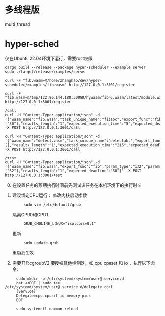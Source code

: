 # 多线程版
multi_thread


# hyper-sched
仅在Ubuntu 22.04环境下运行，需要root权限
```
cargo build --release --package hyper-scheduler --example server 
sudo ./target/release/examples/server

curl -F "fib.wasm=@/home/zhanghao/dev/hyper-scheduler/examples/fib.wasm" http://127.0.0.1:3001/register

curl -F "fib.wasm=@/tmp/122.96.144.180:30080/hywasm/fib46.wasm/latest/module.wasm" http://127.0.0.1:3001/register

/call
curl -H "Content-Type: application/json" -d '{"wasm_name":"fib.wasm","task_unique_name":"fibabc","export_func":"fib_r","param_type":"i32","params":["30"],"results_length":"1","expected_execution_time":"5","expected_deadline":"35"}' -X POST http://127.0.0.1:3001/call

curl -H "Content-Type: application/json" -d '{"wasm_name":"detect.wasm","task_unique_name":"detectabc","export_func":"detect","param_type":"void","params":[],"results_length":"1","expected_execution_time":"215","expected_deadline":"300"}' -X POST http://127.0.0.1:3001/call

/test
curl -H "Content-Type: application/json" -d '{"wasm_name":"fib.wasm","export_func":"fib","param_type":"i32","params":["32"],"results_length":"1","expected_deadline":"30"}' -X POST http://127.0.0.1:3001/test

```
0. 在设置任务的预期执行时间前先测试该任务在本机环境下的执行时长

1. 建议绑定CPU运行：
   修改内核启动参数
   ```
        sudo vim /etc/default/grub
   ```
   隔离CPU0和CPU1
   ```
        GRUB_CMDLINE_LINUX="isolcpus=0,1"
   ```
   更新
   ```
        sudo update-grub
   ```
   重启后生效

3. 需要开启cgroupV2
   要授权其他控制器，如 cpu cpuset 和 io ，执行以下命令:
```
     sudo mkdir -p /etc/systemd/system/user@.service.d
     cat <<EOF | sudo tee /etc/systemd/system/user@.service.d/delegate.conf
     [Service]
     Delegate=cpu cpuset io memory pids
     EOF

     sudo systemctl daemon-reload
```
